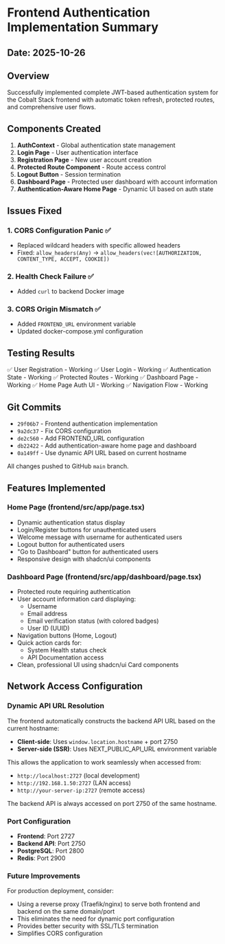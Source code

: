 # Frontend Authentication Implementation Summary

## Date: 2025-10-26

## Overview
Successfully implemented complete JWT-based authentication system for the Cobalt Stack frontend with automatic token refresh, protected routes, and comprehensive user flows.

## Components Created

1. **AuthContext** - Global authentication state management
2. **Login Page** - User authentication interface
3. **Registration Page** - New user account creation
4. **Protected Route Component** - Route access control
5. **Logout Button** - Session termination
6. **Dashboard Page** - Protected user dashboard with account information
7. **Authentication-Aware Home Page** - Dynamic UI based on auth state

## Issues Fixed

### 1. CORS Configuration Panic ✅
- Replaced wildcard headers with specific allowed headers
- Fixed: `allow_headers(Any)` → `allow_headers(vec![AUTHORIZATION, CONTENT_TYPE, ACCEPT, COOKIE])`

### 2. Health Check Failure ✅
- Added `curl` to backend Docker image

### 3. CORS Origin Mismatch ✅
- Added `FRONTEND_URL` environment variable
- Updated docker-compose.yml configuration

## Testing Results

✅ User Registration - Working
✅ User Login - Working
✅ Authentication State - Working
✅ Protected Routes - Working
✅ Dashboard Page - Working
✅ Home Page Auth UI - Working
✅ Navigation Flow - Working

## Git Commits

- `29f06b7` - Frontend authentication implementation
- `9a2dc37` - Fix CORS configuration
- `de2c560` - Add FRONTEND_URL configuration
- `db22422` - Add authentication-aware home page and dashboard
- `0a149ff` - Use dynamic API URL based on current hostname

All changes pushed to GitHub `main` branch.

## Features Implemented

### Home Page (frontend/src/app/page.tsx)
- Dynamic authentication status display
- Login/Register buttons for unauthenticated users
- Welcome message with username for authenticated users
- Logout button for authenticated users
- "Go to Dashboard" button for authenticated users
- Responsive design with shadcn/ui components

### Dashboard Page (frontend/src/app/dashboard/page.tsx)
- Protected route requiring authentication
- User account information card displaying:
  - Username
  - Email address
  - Email verification status (with colored badges)
  - User ID (UUID)
- Navigation buttons (Home, Logout)
- Quick action cards for:
  - System Health status check
  - API Documentation access
- Clean, professional UI using shadcn/ui Card components

## Network Access Configuration

### Dynamic API URL Resolution
The frontend automatically constructs the backend API URL based on the current hostname:
- **Client-side**: Uses `window.location.hostname` + port 2750
- **Server-side (SSR)**: Uses NEXT_PUBLIC_API_URL environment variable

This allows the application to work seamlessly when accessed from:
- `http://localhost:2727` (local development)
- `http://192.168.1.50:2727` (LAN access)
- `http://your-server-ip:2727` (remote access)

The backend API is always accessed on port 2750 of the same hostname.

### Port Configuration
- **Frontend**: Port 2727
- **Backend API**: Port 2750
- **PostgreSQL**: Port 2800
- **Redis**: Port 2900

### Future Improvements
For production deployment, consider:
- Using a reverse proxy (Traefik/nginx) to serve both frontend and backend on the same domain/port
- This eliminates the need for dynamic port configuration
- Provides better security with SSL/TLS termination
- Simplifies CORS configuration
